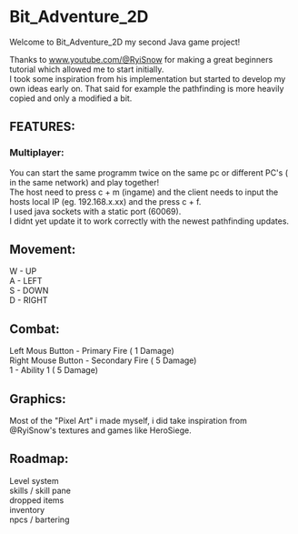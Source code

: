 # Bit_Adventure_2D

Welcome to Bit_Adventure_2D my second Java game project!

Thanks to www.youtube.com/@RyiSnow for making a great beginners tutorial which allowed me to start initially.  
I took some inspiration from his implementation but started to develop my own ideas early on. That said for example the pathfinding is more heavily copied and only a modified a bit.  


## FEATURES:  
### Multiplayer:  
You can start the same programm twice on the same pc or different PC's ( in the same network) and play together!  
The host need to press c + m (ingame) and the client needs to input the hosts local IP (eg. 192.168.x.xx) and the press c + f.  
I used java sockets with a static port (60069).  
I didnt yet update it to work correctly with the newest pathfinding updates.  
 
## Movement:

W - UP  
A - LEFT  
S - DOWN  
D - RIGHT  

## Combat:

Left Mous Button - Primary Fire ( 1 Damage)  
Right Mouse Button - Secondary Fire ( 5 Damage)  
1 - Ability 1 ( 5 Damage)  

## Graphics:  

Most of the "Pixel Art" i made myself, i did take inspiration from @RyiSnow's textures and games like HeroSiege.  


## Roadmap:  

Level system  
skills / skill pane  
dropped items  
inventory   
npcs / bartering  



